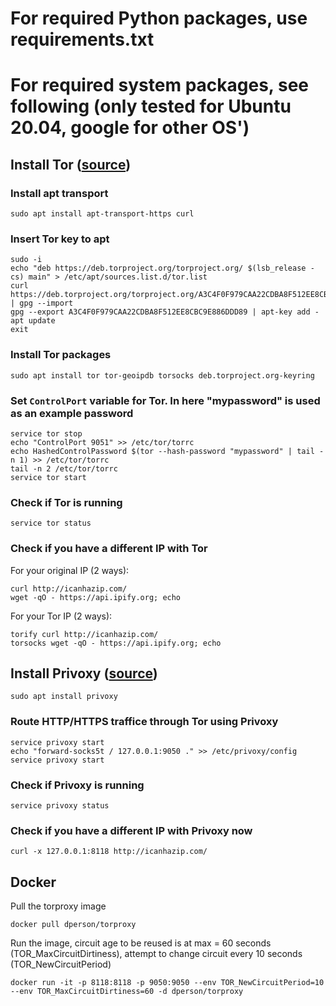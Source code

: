 # For required Python packages, use requirements.txt

# For required system packages, see following (only tested for Ubuntu 20.04, google for other OS')
## Install Tor ([source](https://www.linuxuprising.com/2018/10/how-to-install-and-use-tor-as-proxy-in.html))
### Install apt transport
```
sudo apt install apt-transport-https curl
```
### Insert Tor key to apt
```
sudo -i
echo "deb https://deb.torproject.org/torproject.org/ $(lsb_release -cs) main" > /etc/apt/sources.list.d/tor.list
curl https://deb.torproject.org/torproject.org/A3C4F0F979CAA22CDBA8F512EE8CBC9E886DDD89.asc | gpg --import
gpg --export A3C4F0F979CAA22CDBA8F512EE8CBC9E886DDD89 | apt-key add -
apt update
exit
```
### Install Tor packages
```
sudo apt install tor tor-geoipdb torsocks deb.torproject.org-keyring
```
### Set `ControlPort` variable for Tor. In here "mypassword" is used as an example password
```
service tor stop
echo "ControlPort 9051" >> /etc/tor/torrc
echo HashedControlPassword $(tor --hash-password "mypassword" | tail -n 1) >> /etc/tor/torrc
tail -n 2 /etc/tor/torrc
service tor start
```
### Check if Tor is running
```
service tor status
```
### Check if you have a different IP with Tor
For your original IP (2 ways):
```
curl http://icanhazip.com/
wget -qO - https://api.ipify.org; echo
```
For your Tor IP (2 ways):
```
torify curl http://icanhazip.com/
torsocks wget -qO - https://api.ipify.org; echo
```

## Install Privoxy ([source](https://www.linuxuprising.com/2018/10/how-to-install-and-use-tor-as-proxy-in.html))
```
sudo apt install privoxy
```
### Route HTTP/HTTPS traffice through Tor using Privoxy
```
service privoxy start
echo "forward-socks5t / 127.0.0.1:9050 ." >> /etc/privoxy/config
service privoxy start
```
### Check if Privoxy is running
```
service privoxy status
```
### Check if you have a different IP with Privoxy now
```
curl -x 127.0.0.1:8118 http://icanhazip.com/
```

## Docker
Pull the torproxy image
```
docker pull dperson/torproxy
```

Run the image, circuit age to be reused is at max = 60 seconds (TOR_MaxCircuitDirtiness), attempt to change circuit every 10 seconds (TOR_NewCircuitPeriod)
```
docker run -it -p 8118:8118 -p 9050:9050 --env TOR_NewCircuitPeriod=10 --env TOR_MaxCircuitDirtiness=60 -d dperson/torproxy
```

           